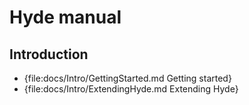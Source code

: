 Hyde manual
===========

Introduction
------------

- {file:docs/Intro/GettingStarted.md Getting started}
- {file:docs/Intro/ExtendingHyde.md Extending Hyde}
